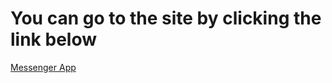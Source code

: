 # You can go to the site by clicking the link below

[Messenger App](https://upbeat-volhard-a0b575.netlify.app/)
